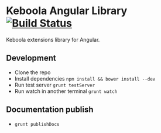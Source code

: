 # Keboola Angular Library [![Build Status](https://secure.travis-ci.org/keboola/angular-kb.png)](http://travis-ci.org/keboola/angular-kb)

Keboola extensions library for Angular.


## Development

* Clone the repo
* Install dependencies `npm install && bower install --dev`
* Run test server `grunt testServer`
* Run watch in another terminal `grunt watch`


## Documentation publish

* `grunt publishDocs`